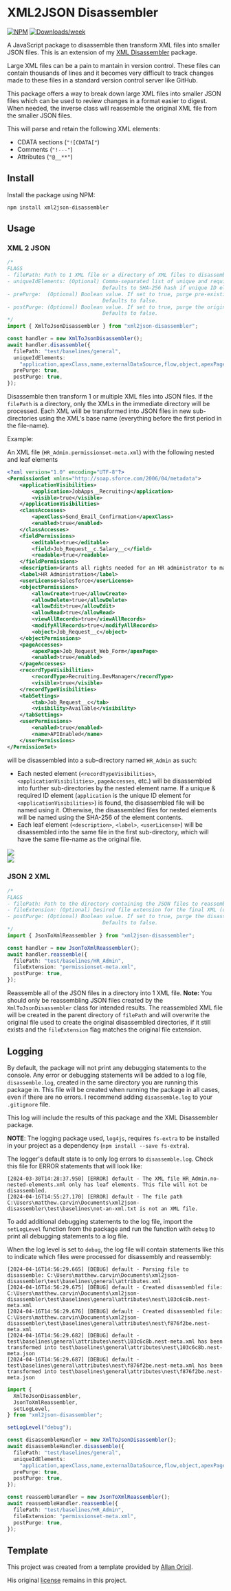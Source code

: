 # XML2JSON Disassembler

[![NPM](https://img.shields.io/npm/v/xml2json-disassembler.svg?label=xml2json-disassembler)](https://www.npmjs.com/package/xml2json-disassembler) [![Downloads/week](https://img.shields.io/npm/dw/xml2json-disassembler.svg)](https://npmjs.org/package/xml2json-disassembler)

A JavaScript package to disassemble then transform XML files into smaller JSON files. This is an extension of my [XML Disassembler](https://github.com/mcarvin8/xml-disassembler) package.

Large XML files can be a pain to mantain in version control. These files can contain thousands of lines and it becomes very difficult to track changes made to these files in a standard version control server like GitHub.

This package offers a way to break down large XML files into smaller JSON files which can be used to review changes in a format easier to digest. When needed, the inverse class will reassemble the original XML file from the smaller JSON files.

This will parse and retain the following XML elements:

- CDATA sections (`"![CDATA["`)
- Comments (`"!---"`)
- Attributes (`"@__**"`)

## Install

Install the package using NPM:

```
npm install xml2json-disassembler
```

## Usage

### XML 2 JSON

```typescript
/* 
FLAGS
- filePath: Path to 1 XML file or a directory of XML files to disassemble, then transform into JSON files. If the path provided is a directory, only the files in the immediate directory will be disassembled and transformed.
- uniqueIdElements: (Optional) Comma-separated list of unique and required ID elements used to name disassembled files for nested elements. 
                               Defaults to SHA-256 hash if unique ID elements are undefined or not found.
- prePurge:  (Optional) Boolean value. If set to true, purge pre-existing transformed directories prior to disassembling and transformed the file.
                               Defaults to false.
- postPurge: (Optional) Boolean value. If set to true, purge the original XML file after transforming it into smaller JSON files.
                               Defaults to false.
*/
import { XmlToJsonDisassembler } from "xml2json-disassembler";

const handler = new XmlToJsonDisassembler();
await handler.disassemble({
  filePath: "test/baselines/general",
  uniqueIdElements:
    "application,apexClass,name,externalDataSource,flow,object,apexPage,recordType,tab,field",
  prePurge: true,
  postPurge: true,
});
```

Disassemble then transform 1 or multiple XML files into JSON files. If the `filePath` is a directory, only the XMLs in the immediate directory will be processed. Each XML wiill be transformed into JSON files in new sub-directories using the XML's base name (everything before the first period in the file-name).

Example:

An XML file (`HR_Admin.permissionset-meta.xml`) with the following nested and leaf elements

```xml
<?xml version="1.0" encoding="UTF-8"?>
<PermissionSet xmlns="http://soap.sforce.com/2006/04/metadata">
    <applicationVisibilities>
        <application>JobApps__Recruiting</application>
        <visible>true</visible>
    </applicationVisibilities>
    <classAccesses>
        <apexClass>Send_Email_Confirmation</apexClass>
        <enabled>true</enabled>
    </classAccesses>
    <fieldPermissions>
        <editable>true</editable>
        <field>Job_Request__c.Salary__c</field>
        <readable>true</readable>
    </fieldPermissions>
    <description>Grants all rights needed for an HR administrator to manage employees.</description>
    <label>HR Administration</label>
    <userLicense>Salesforce</userLicense>
    <objectPermissions>
        <allowCreate>true</allowCreate>
        <allowDelete>true</allowDelete>
        <allowEdit>true</allowEdit>
        <allowRead>true</allowRead>
        <viewAllRecords>true</viewAllRecords>
        <modifyAllRecords>true</modifyAllRecords>
        <object>Job_Request__c</object>
    </objectPermissions>
    <pageAccesses>
        <apexPage>Job_Request_Web_Form</apexPage>
        <enabled>true</enabled>
    </pageAccesses>
    <recordTypeVisibilities>
        <recordType>Recruiting.DevManager</recordType>
        <visible>true</visible>
    </recordTypeVisibilities>
    <tabSettings>
        <tab>Job_Request__c</tab>
        <visibility>Available</visibility>
    </tabSettings>
    <userPermissions>
        <enabled>true</enabled>
        <name>APIEnabled</name>
    </userPermissions>
</PermissionSet>
```

will be disassembled into a sub-directory named `HR_Admin` as such:

- Each nested element (`<recordTypeVisibilities>`, `<applicationVisibilities>`, `pageAccesses`, etc.) will be disassembled into further sub-directories by the nested element name. If a unique & required ID element (`application` is the unique ID element for `<applicationVisibilities>`) is found, the disassembled file will be named using it. Otherwise, the disassembled files for nested elements will be named using the SHA-256 of the element contents.
- Each leaf element (`<description>`, `<label>`, `<userLicense>`) will be disassembled into the same file in the first sub-directory, which will have the same file-name as the original file.

<img src="https://raw.githubusercontent.com/mcarvin8/xml2json-disassembler/main/.github/images/disassembled.png">

<br>

<img src="https://raw.githubusercontent.com/mcarvin8/xml2json-disassembler/main/.github/images/disassembled-hashes.png">

<br>

### JSON 2 XML

```typescript
/* 
FLAGS
- filePath: Path to the directory containing the JSON files to reassemble into 1 XML file (must be a directory).
- fileExtension: (Optional) Desired file extension for the final XML (default: `.xml`).
- postPurge: (Optional) Boolean value. If set to true, purge the disassembled directory containing JSON files after the XML is reassembled.
                               Defaults to false.
*/
import { JsonToXmlReassembler } from "xml2json-disassembler";

const handler = new JsonToXmlReassembler();
await handler.reassemble({
  filePath: "test/baselines/HR_Admin",
  fileExtension: "permissionset-meta.xml",
  postPurge: true,
});
```

Reassemble all of the JSON files in a directory into 1 XML file. **Note:** You should only be reassembling JSON files created by the `XmlToJsonDisassembler` class for intended results. The reassembled XML file will be created in the parent directory of `filePath` and will overwrite the original file used to create the original disassembled directories, if it still exists and the `fileExtension` flag matches the original file extension.

## Logging

By default, the package will not print any debugging statements to the console. Any error or debugging statements will be added to a log file, `disassemble.log`, created in the same directory you are running this package in. This file will be created when running the package in all cases, even if there are no errors. I recommend adding `disassemble.log` to your `.gitignore` file.

This log will include the results of this package and the XML Disassembler package.

**NOTE**: The logging package used, `log4js`, requires `fs-extra` to be installed in your project as a dependency (`npm install --save fs-extra`).

The logger's default state is to only log errors to `disassemble.log`. Check this file for ERROR statements that will look like:

```
[2024-03-30T14:28:37.950] [ERROR] default - The XML file HR_Admin.no-nested-elements.xml only has leaf elements. This file will not be disassembled.
[2024-04-16T14:55:27.170] [ERROR] default - The file path C:\Users\matthew.carvin\Documents\xml2json-disassembler\test\baselines\not-an-xml.txt is not an XML file.
```

To add additional debugging statements to the log file, import the `setLogLevel` function from the package and run the function with `debug` to print all debugging statements to a log file.

When the log level is set to `debug`, the log file will contain statements like this to indicate which files were processed for disassembly and reassembly:

```
[2024-04-16T14:56:29.665] [DEBUG] default - Parsing file to disassemble: C:\Users\matthew.carvin\Documents\xml2json-disassembler\test\baselines\general\attributes.xml
[2024-04-16T14:56:29.675] [DEBUG] default - Created disassembled file: C:\Users\matthew.carvin\Documents\xml2json-disassembler\test\baselines\general\attributes\nest\103c6c8b.nest-meta.xml
[2024-04-16T14:56:29.676] [DEBUG] default - Created disassembled file: C:\Users\matthew.carvin\Documents\xml2json-disassembler\test\baselines\general\attributes\nest\f876f2be.nest-meta.xml
[2024-04-16T14:56:29.682] [DEBUG] default - test\baselines\general\attributes\nest\103c6c8b.nest-meta.xml has been transformed into test\baselines\general\attributes\nest\103c6c8b.nest-meta.json
[2024-04-16T14:56:29.687] [DEBUG] default - test\baselines\general\attributes\nest\f876f2be.nest-meta.xml has been transformed into test\baselines\general\attributes\nest\f876f2be.nest-meta.json
```

```typescript
import {
  XmlToJsonDisassembler,
  JsonToXmlReassembler,
  setLogLevel,
} from "xml2json-disassembler";

setLogLevel("debug");

const disassembleHandler = new XmlToJsonDisassembler();
await disassembleHandler.disassemble({
  filePath: "test/baselines/general",
  uniqueIdElements:
    "application,apexClass,name,externalDataSource,flow,object,apexPage,recordType,tab,field",
  prePurge: true,
  postPurge: true,
});

const reassembleHandler = new JsonToXmlReassembler();
await reassembleHandler.reassemble({
  filePath: "test/baselines/HR_Admin",
  fileExtension: "permissionset-meta.xml",
  postPurge: true,
});
```

## Template

This project was created from a template provided by [Allan Oricil](https://github.com/AllanOricil).

His original [license](https://github.com/AllanOricil/js-template/blob/main/LICENSE) remains in this project.
